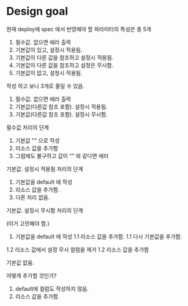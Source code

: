 # Design goal

현재 deploy에 spec 에서 반영해야 할 파라미터의 특성은 총 5개

1. 필수값. 없으면 에러 출력
1. 기본값이 있고, 설정시 적용됨.
1. 기본값이 다른 값을 참조하고 설정시 적용됨.
1. 기본값이 다른 값을 참조하고 설정은 무시함.
1. 기본값이 없고, 설정시 적용됨. 

작성 하고 보니 3개로 줄일 수 있음.

1. 필수값. 없으면 에러 출력
1. 기본값(다른값 참조 포함). 설정시 적용됨.
1. 기본값(다른값 참조 포함). 설정시 무시함.

필수값 처리의 단계

1. 기본값 "" 으로 작성
1. 리소스 값을 추가함
1. 그럼에도 불구하고 값이 "" 와 같다면 에러

기본값. 설정시 적용됨 처리의 단계

1. 기본값을 default 에 작성
1. 리소스 값을 추가함.
1. 다른 처리 없음.

기본값. 설정시 무시함 처리의 단계

(이거 고민해야 함.)

1. 기본값을 default 에 작성
1.1 리소스 값을 추가함.
1.1 다시 기본값을 추가함.

1.2 리소스 값에서 설정 무시 컬럼을 제거
1.2 리소스 값을 추가함


기본값 없음. 

어떻게 추가할 것인가?

1. default에 컬럼도 작성하지 않음.
1. 리소스 값을 추가함.
